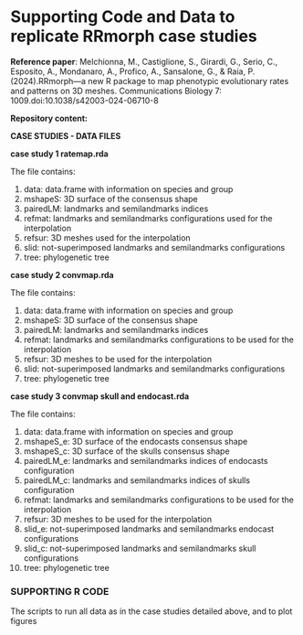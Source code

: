 # Supporting Code and Data to replicate RRmorph case studies

**Reference paper**: Melchionna, M., Castiglione, S., Girardi, G., Serio, C., Esposito, A., Mondanaro, A., Profico, A., Sansalone, G., & Raia, P.(2024).RRmorph—a new R package to map phenotypic evolutionary rates and patterns on 3D meshes. Communications Biology 7: 1009.doi:10.1038/s42003-024-06710-8

**Repository content:**

**CASE STUDIES - DATA FILES**

**case study 1 ratemap.rda**

The file contains:

1. data: data.frame with information on species and group
2. mshapeS: 3D surface of the consensus shape
3. pairedLM: landmarks and semilandmarks indices
4. refmat: landmarks and semilandmarks configurations used for the interpolation
5. refsur: 3D meshes used for the interpolation
6. slid: not-superimposed landmarks and semilandmarks configurations
7. tree: phylogenetic tree

**case study 2 convmap.rda**

The file contains:

1. data: data.frame with information on species and group
2. mshapeS: 3D surface of the consensus shape
3. pairedLM: landmarks and semilandmarks indices
4. refmat: landmarks and semilandmarks configurations to be used for the interpolation
5. refsur: 3D meshes to be used for the interpolation
6. slid: not-superimposed landmarks and semilandmarks configurations
7. tree: phylogenetic tree

**case study 3 convmap skull and endocast.rda**

The file contains:

1. data: data.frame with information on species and group
2. mshapeS_e: 3D surface of the endocasts consensus shape
3. mshapeS_c: 3D surface of the skulls consensus shape
4. pairedLM_e: landmarks and semilandmarks indices of endocasts configuration
5. pairedLM_c: landmarks and semilandmarks indices of skulls configuration
6. refmat: landmarks and semilandmarks configurations to be used for the interpolation
7. refsur: 3D meshes to be used for the interpolation
8. slid_e: not-superimposed landmarks and semilandmarks endocast configurations
9. slid_c: not-superimposed landmarks and semilandmarks skull configurations
10. tree: phylogenetic tree

### SUPPORTING R CODE

The scripts to run all data as in the case studies detailed above, and to plot figures
